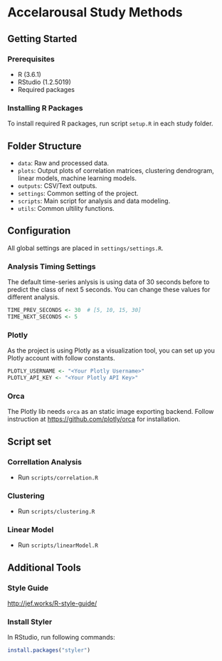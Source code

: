 # Accelarousal Study Methods

## Getting Started
### Prerequisites
- R (3.6.1)
- RStudio (1.2.5019)
- Required packages

### Installing R Packages
To install required R packages, run script `setup.R` in each study folder.

## Folder Structure
- `data`: Raw and processed data.
- `plots`: Output plots of correlation matrices, clustering dendrogram, linear models, machine learning models.
- `outputs`: CSV/Text outputs.
- `settings`: Common setting of the project.
- `scripts`: Main script for analysis and data modeling.
- `utils`: Common ultility functions.

## Configuration
All global settings are placed in `settings/settings.R`.

### Analysis Timing Settings
The default time-series anlysis is using data of 30 seconds before to predict the class of next 5 seconds. You can change these values for different analysis.
```R
TIME_PREV_SECONDS <- 30  # [5, 10, 15, 30]
TIME_NEXT_SECONDS <- 5
```

### Plotly
As the project is using Plotly as a visualization tool, you can set up you Plotly account with follow constants.
```R
PLOTLY_USERNAME <- "<Your Plotly Username>"
PLOTLY_API_KEY <- "<Your Plotly API Key>"
```

### Orca
The Plotly lib needs `orca` as an static image exporting backend. 
Follow instruction at https://github.com/plotly/orca for installation.

## Script set
### Correllation Analysis
- Run `scripts/correlation.R`
### Clustering
- Run `scripts/clustering.R`
### Linear Model
- Run `scripts/linearModel.R`


## Additional Tools
### Style Guide
http://jef.works/R-style-guide/

### Install Styler
In RStudio, run following commands:
```r
install.packages("styler")
```